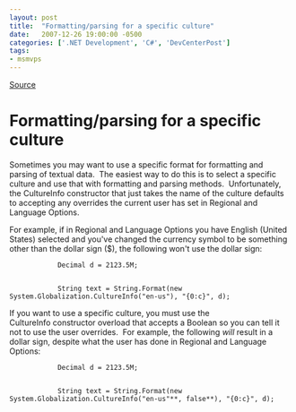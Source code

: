 ```yaml
---
layout: post
title:  "Formatting/parsing for a specific culture"
date:   2007-12-26 19:00:00 -0500
categories: ['.NET Development', 'C#', 'DevCenterPost']
tags:
- msmvps
---
```

[Source](http://blogs.msmvps.com/peterritchie/2007/12/27/formatting-parsing-for-a-specific-culture/ "Permalink to Formatting/parsing for a specific culture")

# Formatting/parsing for a specific culture

Sometimes you may want to use a specific format for formatting and parsing of textual data.  The easiest way to do this is to select a specific culture and use that with formatting and parsing methods.  Unfortunately, the CultureInfo constructor that just takes the name of the culture defaults to accepting any overrides the current user has set in Regional and Language Options.

For example, if in Regional and Language Options you have English (United States) selected and you've changed the currency symbol to be something other than the dollar sign ($), the following won't use the dollar sign:

  

    
    
                Decimal d = 2123.5M;
    
    
                String text = String.Format(new System.Globalization.CultureInfo("en-us"), "{0:c}", d);

If you want to use a specific culture, you must use the CultureInfo constructor overload that accepts a Boolean so you can tell it not to use the user overrides.  For example, the following _will_ result in a dollar sign, despite what the user has done in Regional and Language Options:

  

    
    
                Decimal d = 2123.5M;
    
    
                String text = String.Format(new System.Globalization.CultureInfo("en-us"**, false**), "{0:c}", d);

 

